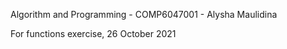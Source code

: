 Algorithm and Programming - COMP6047001 - Alysha Maulidina

For functions exercise, 26 October 2021
